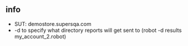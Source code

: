 ## info


* SUT: demostore.supersqa.com 
* -d to specify what directory reports will get sent to (robot -d results my_account_2.robot)